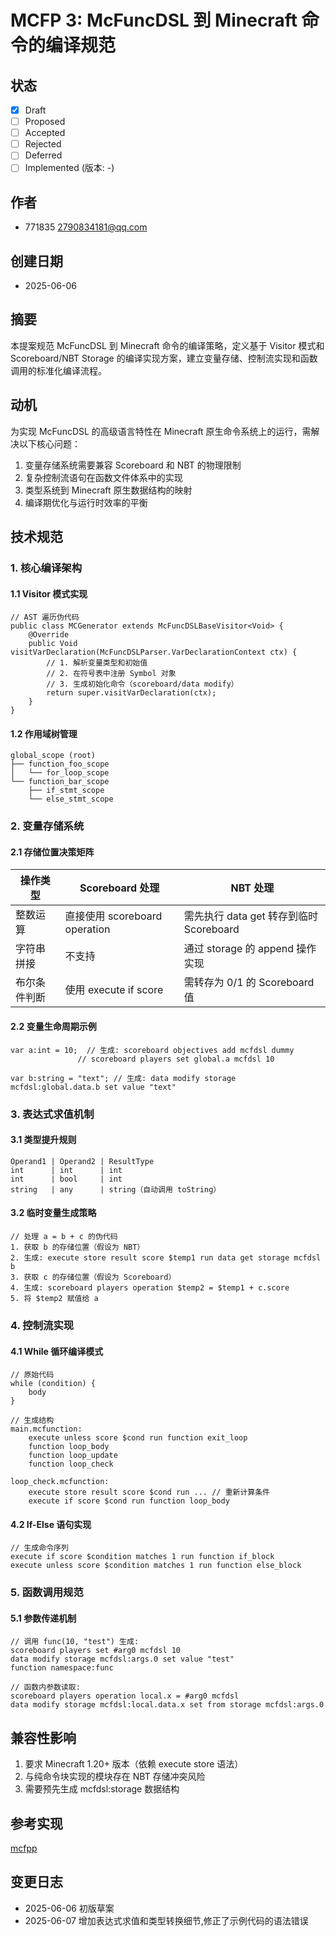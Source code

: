 # MCFP 3: McFuncDSL 到 Minecraft 命令的编译规范

## 状态
- [x] Draft  
- [ ] Proposed  
- [ ] Accepted  
- [ ] Rejected  
- [ ] Deferred  
- [ ] Implemented (版本: -)  

## 作者
- 771835 <2790834181@qq.com>  

## 创建日期
- 2025-06-06  

## 摘要
本提案规范 McFuncDSL 到 Minecraft 命令的编译策略，定义基于 Visitor 模式和 Scoreboard/NBT Storage 的编译实现方案，建立变量存储、控制流实现和函数调用的标准化编译流程。

## 动机
为实现 McFuncDSL 的高级语言特性在 Minecraft 原生命令系统上的运行，需解决以下核心问题：
1. 变量存储系统需要兼容 Scoreboard 和 NBT 的物理限制
2. 复杂控制流语句在函数文件体系中的实现
3. 类型系统到 Minecraft 原生数据结构的映射
4. 编译期优化与运行时效率的平衡

## 技术规范

### 1. 核心编译架构
#### 1.1 Visitor 模式实现
    // AST 遍历伪代码
    public class MCGenerator extends McFuncDSLBaseVisitor<Void> {
        @Override
        public Void visitVarDeclaration(McFuncDSLParser.VarDeclarationContext ctx) {
            // 1. 解析变量类型和初始值
            // 2. 在符号表中注册 Symbol 对象
            // 3. 生成初始化命令（scoreboard/data modify）
            return super.visitVarDeclaration(ctx);
        }
    }

#### 1.2 作用域树管理
    global_scope (root)
    ├── function_foo_scope
    │   └── for_loop_scope
    └── function_bar_scope
        ├── if_stmt_scope
        └── else_stmt_scope

### 2. 变量存储系统
#### 2.1 存储位置决策矩阵
| 操作类型   | Scoreboard 处理             | NBT 处理                         |
|--------|---------------------------|--------------------------------|
| 整数运算   | 直接使用 scoreboard operation | 需先执行 data get 转存到临时 Scoreboard |
| 字符串拼接  | 不支持                       | 通过 storage 的 append 操作实现       |
| 布尔条件判断 | 使用 execute if score       | 需转存为 0/1 的 Scoreboard 值        |

#### 2.2 变量生命周期示例
    var a:int = 10;  // 生成: scoreboard objectives add mcfdsl dummy
                   // scoreboard players set global.a mcfdsl 10
    
    var b:string = "text"; // 生成: data modify storage mcfdsl:global.data.b set value "text"

### 3. 表达式求值机制
#### 3.1 类型提升规则
    Operand1 | Operand2 | ResultType
    int      | int      | int
    int      | bool     | int
    string   | any      | string（自动调用 toString）

#### 3.2 临时变量生成策略
    // 处理 a = b + c 的伪代码
    1. 获取 b 的存储位置（假设为 NBT）
    2. 生成: execute store result score $temp1 run data get storage mcfdsl b
    3. 获取 c 的存储位置（假设为 Scoreboard）
    4. 生成: scoreboard players operation $temp2 = $temp1 + c.score
    5. 将 $temp2 赋值给 a

### 4. 控制流实现
#### 4.1 While 循环编译模式
    // 原始代码
    while (condition) {
        body
    }
    
    // 生成结构
    main.mcfunction:
        execute unless score $cond run function exit_loop
        function loop_body
        function loop_update
        function loop_check
    
    loop_check.mcfunction:
        execute store result score $cond run ... // 重新计算条件
        execute if score $cond run function loop_body

#### 4.2 If-Else 语句实现
    // 生成命令序列
    execute if score $condition matches 1 run function if_block
    execute unless score $condition matches 1 run function else_block

### 5. 函数调用规范
#### 5.1 参数传递机制
    // 调用 func(10, "test") 生成:
    scoreboard players set #arg0 mcfdsl 10
    data modify storage mcfdsl:args.0 set value "test"
    function namespace:func
    
    // 函数内参数读取:
    scoreboard players operation local.x = #arg0 mcfdsl
    data modify storage mcfdsl:local.data.x set from storage mcfdsl:args.0

## 兼容性影响
1. 要求 Minecraft 1.20+ 版本（依赖 execute store 语法）
2. 与纯命令块实现的模块存在 NBT 存储冲突风险
3. 需要预先生成 mcfdsl:storage 数据结构

## 参考实现
[mcfpp](https://github.com/rozukke/mcpp)


## 变更日志
- 2025-06-06 初版草案
- 2025-06-07 增加表达式求值和类型转换细节,修正了示例代码的语法错误
